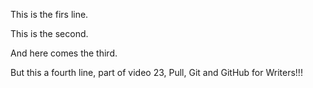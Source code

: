 This is the firs line.

This is the second.

And here comes the third.

But this a fourth line, part of video 23, Pull, Git and GitHub for Writers!!!
